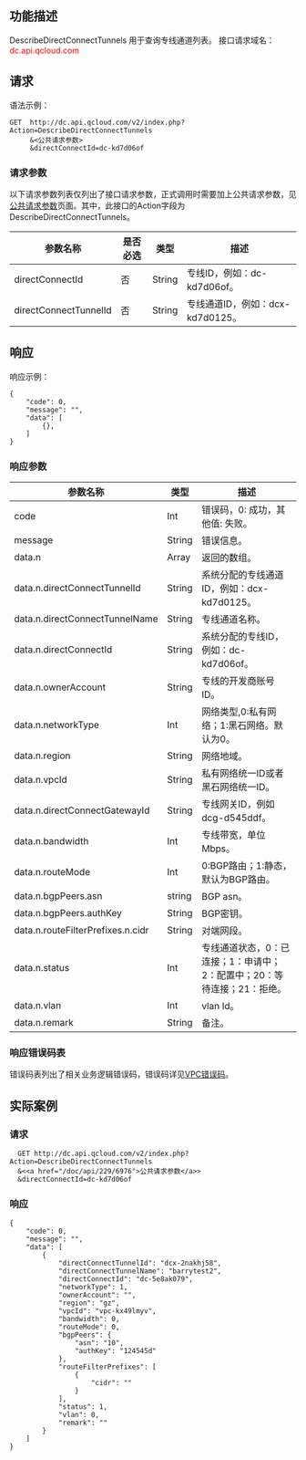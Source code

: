## 功能描述
 
DescribeDirectConnectTunnels 用于查询专线通道列表。
接口请求域名：<font style="color:red">dc.api.qcloud.com</font> 

## 请求

语法示例：
```
GET  http://dc.api.qcloud.com/v2/index.php?Action=DescribeDirectConnectTunnels
     &<公共请求参数>
     &directConnectId=dc-kd7d06of
```

### 请求参数

以下请求参数列表仅列出了接口请求参数，正式调用时需要加上公共请求参数，见<a href="/document/product/216/1715" title="公共请求参数">公共请求参数</a>页面。其中，此接口的Action字段为DescribeDirectConnectTunnels。

| 参数名称 | 是否必选  | 类型 | 描述 |
|---------|---------|---------|---------|
| directConnectId | 否 | String | 专线ID，例如：dc-kd7d06of。 | 
| directConnectTunnelId | 否 | String | 专线通道ID，例如：dcx-kd7d0125。 | 

## 响应
响应示例：
```
{
    "code": 0,
    "message": "",
    "data": [
        {},
    ]
}
```
### 响应参数

| 参数名称 | 类型 | 描述|
|---------|---------|---------|
| code| Int | 错误码，0: 成功，其他值: 失败。 |
| message |  String | 错误信息。 |
| data.n | Array  | 返回的数组。 |
| data.n.directConnectTunnelId | String | 系统分配的专线通道ID，例如：dcx-kd7d0125。|
| data.n.directConnectTunnelName | String | 专线通道名称。|
| data.n.directConnectId | String | 系统分配的专线ID，例如：dc-kd7d06of。|
| data.n.ownerAccount | String | 专线的开发商账号ID。|
| data.n.networkType | Int | 网络类型,0:私有网络；1:黑石网络。默认为0。|
| data.n.region | String | 网络地域。|
| data.n.vpcId | String | 私有网络统一ID或者黑石网络统一ID。 |
| data.n.directConnectGatewayId | String |专线网关ID，例如dcg-d545ddf。 |
| data.n.bandwidth | Int | 专线带宽，单位Mbps。|
| data.n.routeMode | Int | 0:BGP路由；1:静态，默认为BGP路由。|
| data.n.bgpPeers.asn | string | BGP asn。 |
| data.n.bgpPeers.authKey | String | BGP密钥。|
| data.n.routeFilterPrefixes.n.cidr | String | 对端网段。|
| data.n.status | Int | 专线通道状态，0：已连接；1：申请中；2：配置中；20：等待连接；21：拒绝。|
| data.n.vlan | Int | vlan Id。|
| data.n.remark | String | 备注。|

### 响应错误码表
错误码表列出了相关业务逻辑错误码，错误码详见<a href="/doc/api/245/4924" title="VPC错误码">VPC错误码</a>。


## 实际案例
 
### 请求
```
  GET http://dc.api.qcloud.com/v2/index.php?Action=DescribeDirectConnectTunnels
  &<<a href="/doc/api/229/6976">公共请求参数</a>>
  &directConnectId=dc-kd7d06of

```

### 响应
```
{
    "code": 0,
    "message": "",
    "data": [
        {
            "directConnectTunnelId": "dcx-2nakhj58",
            "directConnectTunnelName": "barrytest2",
            "directConnectId": "dc-5e8ak079",
            "networkType": 1,
            "ownerAccount": "",
            "region": "gz",
            "vpcId": "vpc-kx49lmyv",
            "bandwidth": 0,
            "routeMode": 0,
            "bgpPeers": {
                "asn": "10",
                "authKey": "124545d"
            },
            "routeFilterPrefixes": [
                {
                    "cidr": ""
                }
            ],
            "status": 1,
            "vlan": 0,
            "remark": ""
        }
    ]
}
```


